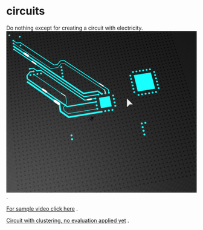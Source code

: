 # circuits
Do nothing except for creating a circuit with electricity.  
![Oct 29th](https://github.com/lunaticAnn/circuits/blob/master/Sample.png) . 

[For sample video click here](https://www.youtube.com/watch?v=FKBWR0rPc8w) .   

[Circuit with clustering, no evaluation applied yet](https://www.youtube.com/watch?v=fKuIWqc_e5k) . 

